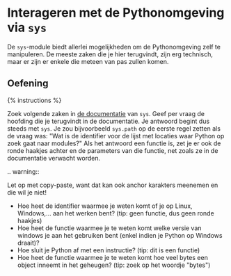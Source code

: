 # Interageren met de Pythonomgeving via `sys`
De `sys`-module biedt allerlei mogelijkheden om de Pythonomgeving zelf te manipuleren. De meeste zaken die je hier terugvindt, zijn erg technisch, maar er zijn er enkele die meteen van pas zullen komen.

## Oefening
{% instructions %}

Zoek volgende zaken in [de documentatie](https://docs.python.org/3/library/sys.html) van `sys`. Geef per vraag de hoofding die je terugvindt in de documentatie. Je antwoord begint dus steeds met `sys`. Je zou bijvoorbeeld `sys.path` op de eerste regel zetten als de vraag was: "Wat is de identifier voor de lijst met locaties waar Python op zoek gaat naar modules?" Als het antwoord een functie is, zet je er ook de ronde haakjes achter en de parameters van die functie, net zoals ze in de documentatie verwacht worden.

.. warning::

   Let op met copy-paste, want dat kan ook anchor karakters meenemen en die wil je niet!

- Hoe heet de identifier waarmee je weten komt of je op Linux, Windows,... aan het werken bent? (tip: geen functie, dus geen ronde haakjes)
- Hoe heet de functie waarmee je te weten komt welke versie van windows je aan het gebruiken bent (enkel indien je Python op Windows draait)?
- Hoe sluit je Python af met een instructie? (tip: dit is een functie)
- Hoe heet de functie waarmee je te weten komt hoe veel bytes een object inneemt in het geheugen? (tip: zoek op het woordje "bytes")
